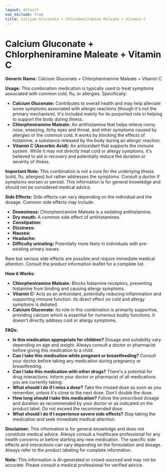 ```yaml
---
layout: default
nav_exclude: true
title: Calcium Gluconate + Chlorpheniramine Maleate + Vitamin C
---
```


# Calcium Gluconate + Chlorpheniramine Maleate + Vitamin C

**Generic Name:** Calcium Gluconate + Chlorpheniramine Maleate + Vitamin C

**Usage:** This combination medication is typically used to treat symptoms associated with common cold, flu, or allergies.  Specifically:

* **Calcium Gluconate:**  Contributes to overall health and may help alleviate some symptoms associated with allergic reactions (though it's not the primary mechanism).  It's included mainly for its purported role in helping to support the body during illness.
* **Chlorpheniramine Maleate:** An antihistamine that helps relieve runny nose, sneezing, itchy eyes and throat, and other symptoms caused by allergies or the common cold.  It works by blocking the effects of histamine, a substance released by the body during an allergic reaction.
* **Vitamin C (Ascorbic Acid):**  An antioxidant that supports the immune system. While it may not directly treat cold or allergy symptoms, it's believed to aid in recovery and potentially reduce the duration or severity of illness.

**Important Note:** This combination is not a cure for the underlying illness (cold, flu, allergies) but rather addresses the symptoms.  Consult a doctor if symptoms worsen or persist.  This information is for general knowledge and should not be considered medical advice.

**Side Effects:**  Side effects can vary depending on the individual and the dosage. Common side effects may include:

* **Drowsiness:** Chlorpheniramine Maleate is a sedating antihistamine.
* **Dry mouth:** A common side effect of antihistamines.
* **Constipation:**
* **Dizziness:**
* **Nausea:**
* **Headache:**
* **Difficulty urinating:**  Potentially more likely in individuals with pre-existing urinary issues.

Rare but serious side effects are possible and require immediate medical attention.  Consult the product information leaflet for a complete list.

**How it Works:**

* **Chlorpheniramine Maleate:**  Blocks histamine receptors, preventing histamine from binding and causing allergy symptoms.
* **Vitamin C:** Acts as an antioxidant, potentially reducing inflammation and supporting immune function.  Its direct effect on cold and allergy symptoms is debated.
* **Calcium Gluconate:** Its role in this combination is primarily supportive, providing calcium which is essential for numerous bodily functions. It doesn't directly address cold or allergy symptoms.

**FAQs:**

* **Is this medication appropriate for children?**  Dosage and suitability vary depending on age and weight.  Always consult a doctor or pharmacist before giving this medication to a child.
* **Can I take this medication while pregnant or breastfeeding?** Consult your doctor before taking any medication during pregnancy or breastfeeding.
* **Can I take this medication with other drugs?**  There's a potential for drug interactions.  Inform your doctor or pharmacist of all medications you are currently taking.
* **What should I do if I miss a dose?**  Take the missed dose as soon as you remember, unless it's close to the next dose. Don't double the dose.
* **How long should I take this medication?**  Follow the prescribed dosage and duration as recommended by your doctor or as indicated on the product label.  Do not exceed the recommended dose.
* **What should I do if I experience severe side effects?** Stop taking the medication and seek immediate medical attention.


**Disclaimer:** This information is for general knowledge and does not constitute medical advice. Always consult a healthcare professional for any health concerns or before starting any new medication.  The specific side effects and interactions can vary depending on the formulation and dosage.  Always refer to the product labeling for complete information.


**Note:** This information is AI-generated or crowd-sourced and may not be accurate. Please consult a medical professional for verified advice.
